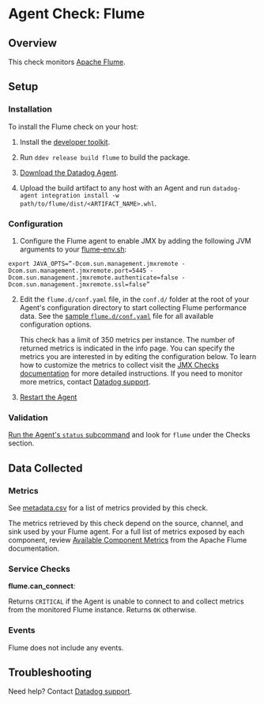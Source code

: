 # Agent Check: Flume

## Overview

This check monitors [Apache Flume][1].

## Setup

### Installation

To install the Flume check on your host:

1. Install the [developer toolkit][2].

2. Run `ddev release build flume` to build the package.

3. [Download the Datadog Agent][3].

4. Upload the build artifact to any host with an Agent and
 run `datadog-agent integration install -w
 path/to/flume/dist/<ARTIFACT_NAME>.whl`.

### Configuration

1. Configure the Flume agent to enable JMX by adding the following JVM arguments to your [flume-env.sh][4]: 

```
export JAVA_OPTS=”-Dcom.sun.management.jmxremote -Dcom.sun.management.jmxremote.port=5445 -Dcom.sun.management.jmxremote.authenticate=false -Dcom.sun.management.jmxremote.ssl=false”

```

2. Edit the `flume.d/conf.yaml` file, in the `conf.d/` folder at the root of your
   Agent's configuration directory to start collecting Flume performance data.
   See the [sample `flume.d/conf.yaml`][5] file for all available configuration options.

   This check has a limit of 350 metrics per instance. The number of returned metrics is indicated in the info page.
   You can specify the metrics you are interested in by editing the configuration below.
   To learn how to customize the metrics to collect visit the [JMX Checks documentation][6] for more detailed instructions.
   If you need to monitor more metrics, contact [Datadog support][7].

3. [Restart the Agent][8]

### Validation

[Run the Agent's `status` subcommand][9] and look for `flume` under the Checks section.

## Data Collected

### Metrics

See [metadata.csv][10] for a list of metrics provided by this check.

The metrics retrieved by this check depend on the source, channel, and sink used by your Flume agent. 
For a full list of metrics exposed by each component, review [Available Component Metrics][11] from the Apache Flume documentation. 

### Service Checks

**flume.can_connect**:

Returns `CRITICAL` if the Agent is unable to connect to and collect metrics from the monitored Flume instance. Returns `OK` otherwise.

### Events

Flume does not include any events.

## Troubleshooting

Need help? Contact [Datadog support][7].


[1]: https://flume.apache.org/
[2]: https://docs.datadoghq.com/developers/integrations/new_check_howto/#developer-toolkit
[3]: https://app.datadoghq.com/account/settings#agent
[4]: https://flume.apache.org/FlumeUserGuide.html#jmx-reporting
[5]: https://github.com/DataDog/integrations-extras/blob/master/flume/datadog_checks/flume/data/conf.yaml.example
[6]: https://docs.datadoghq.com/integrations/java/
[7]: https://docs.datadoghq.com/help/
[8]: https://docs.datadoghq.com/agent/guide/agent-commands/#start-stop-and-restart-the-agent
[9]: https://docs.datadoghq.com/agent/guide/agent-commands/#agent-status-and-information
[10]: https://github.com/DataDog/integrations-extras/blob/master/flume/metadata.csv
[11]: https://flume.apache.org/FlumeUserGuide.html#available-component-metrics
